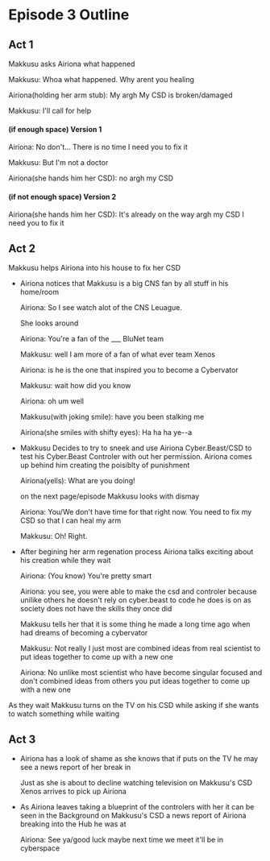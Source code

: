 # Episode 3 Outline
## Act 1
Makkusu asks Airiona what happened

Makkusu: Whoa what happened. Why arent you healing
		
Airiona(holding her arm stub): My argh My CSD is broken/damaged
		
Makkusu: I'll call for help
		
#### (if enough space) Version 1
Airiona: No don't... There is no time I need you to fix it
		
Makkusu: But I'm not a doctor 
		
Airiona(she hands him her CSD): no argh my CSD
		
#### (if not enough space) Version 2
Airiona(she hands him her CSD): It's already on the way argh my CSD I need you to fix it

## Act 2
Makkusu helps Airiona into his house to fix her CSD

- Airiona notices that Makkusu is a big CNS fan by all stuff in his home/room
  
  Airiona: So I see watch alot of the CNS Leuague. 
  
  She looks around
  
  Airiona: You're a fan of the ___ BluNet team
  
  Makkusu: well I am more of a fan of what ever team Xenos 
  
  Airiona: is he is the one that inspired you to become a Cybervator
  
  Makkusu: wait how did you know
  
  Airiona: oh um well
  
  Makkusu(with joking smile): have you been stalking me
  
  Airiona(she smiles with shifty eyes): Ha ha ha ye--a

- Makkusu Decides to try to sneek and use Airiona Cyber.Beast/CSD to test his Cyber.Beast Controler with out her permission. Airiona comes up behind him creating the poisiblty of punishment
			
  Airiona(yells): What are you doing!
			
  on the next page/episode Makkusu looks with dismay
			
  Airiona: You/We don't have time for that right now. You need to fix my CSD so that I can heal my arm
			
  Makkusu: Oh! Right.
			
- After begining her arm regenation process Airiona talks exciting about his creation while they wait
		
	Airiona: (You know) You're pretty smart 
			
	Airiona: you see, you were able to make the csd and controler because unilike others he doesn't rely on cyber.beast to code he does is on as society does not have the skills they once did
			
	Makkusu tells her that it is some thing he made a long time ago when had dreams of becoming a cybervator
			
	Makkusu: Not really I just most are combined ideas from real scientist to put ideas together to come up with a new one
	
	Airiona: No unlike most scientist who have become singular focused and don't combined ideas from others you put ideas together to come up with a new one
      
As they wait Makkusu turns on the TV on his CSD while asking if she wants to watch something while waiting
## Act 3
- Airiona has a look of shame as she knows that if puts on the TV he may see a news report of her break in

	Just as she is about to decline watching television on Makkusu's CSD Xenos arrives to pick up Airiona

- As Airiona leaves taking a blueprint of the controlers with her it can be seen in the Background on Makkusu's CSD a news report of Airiona breaking into the Hub he was at

	Airiona: See ya/good luck maybe next time we meet it'll be in cyberspace

